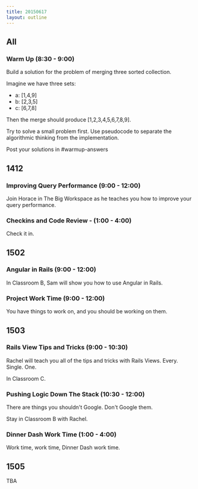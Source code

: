 ```yaml
---
title: 20150617
layout: outline
---
```


## All

### Warm Up (8:30 - 9:00)

Build a solution for the problem of merging three sorted collection.

Imagine we have three sets:

* a: [1,4,9]
* b: [2,3,5]
* c: [6,7,8]

Then the merge should produce [1,2,3,4,5,6,7,8,9].

Try to solve a small problem first. Use pseudocode to separate the algorithmic
thinking from the implementation.

Post your solutions in #warmup-answers


## 1412

### Improving Query Performance (9:00 - 12:00)

Join Horace in The Big Workspace as he teaches you how to improve your query performance.

### Checkins and Code Review - (1:00 - 4:00)

Check it in.


## 1502

### Angular in Rails (9:00 - 12:00)

In Classroom B, Sam will show you how to use Angular in Rails.

### Project Work Time (9:00 - 12:00)

You have things to work on, and you should be working on them. 


## 1503

### Rails View Tips and Tricks (9:00 - 10:30)

Rachel will teach you all of the tips and tricks with Rails Views. Every. Single. One.

In Classroom C.

### Pushing Logic Down The Stack (10:30 - 12:00)

There are things you shouldn't Google. Don't Google them.

Stay in Classroom B with Rachel.

### Dinner Dash Work Time (1:00 - 4:00)

Work time, work time, Dinner Dash work time.


## 1505

TBA